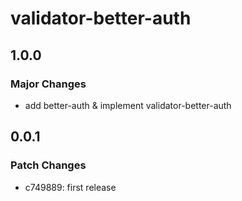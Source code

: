 # validator-better-auth

## 1.0.0

### Major Changes

- add better-auth & implement validator-better-auth

## 0.0.1

### Patch Changes

- c749889: first release
